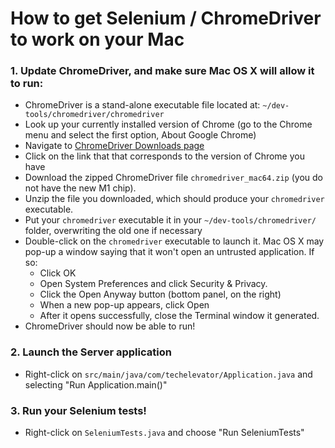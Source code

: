 # How to get Selenium / ChromeDriver to work on your Mac


### 1. Update ChromeDriver, and make sure Mac OS X will allow it to run:
- ChromeDriver is a stand-alone executable file located at: `~/dev-tools/chromedriver/chromedriver`
- Look up your currently installed version of Chrome (go to the Chrome menu and select the first option, About Google Chrome)
- Navigate to [ChromeDriver Downloads page](https://chromedriver.chromium.org/downloads)
- Click on the link that that corresponds to the version of Chrome you have 
- Download the zipped ChromeDriver file `chromedriver_mac64.zip` (you do not have the new M1 chip).
- Unzip the file you downloaded, which should produce your `chromedriver` executable.
- Put your `chromedriver` executable it in your `~/dev-tools/chromedriver/` folder, overwriting the old one if necessary
- Double-click on the `chromedriver` executable to launch it. Mac OS X may pop-up a window saying that it won't open an untrusted application. If so:
    - Click OK
    - Open System Preferences and click Security & Privacy.
    - Click the Open Anyway button (bottom panel, on the right)
    - When a new pop-up appears, click Open
    - After it opens successfully, close the Terminal window it generated.
- ChromeDriver should now be able to run!

### 2. Launch the Server application 
- Right-click on `src/main/java/com/techelevator/Application.java` and selecting "Run Application.main()"

### 3. Run your Selenium tests! 
- Right-click on `SeleniumTests.java` and choose "Run SeleniumTests"
